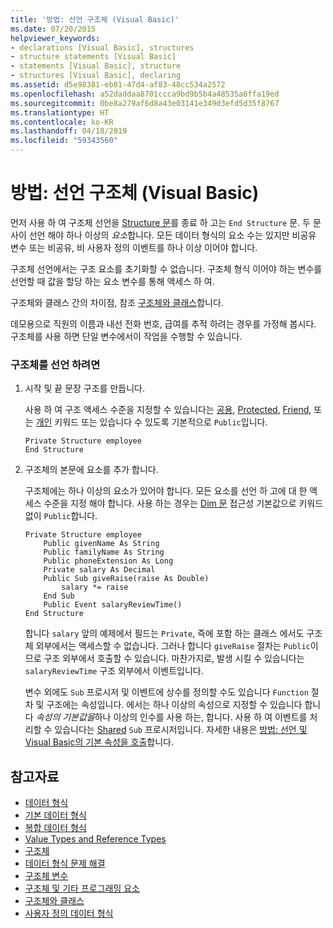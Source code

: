 ```yaml
---
title: '방법: 선언 구조체 (Visual Basic)'
ms.date: 07/20/2015
helpviewer_keywords:
- declarations [Visual Basic], structures
- structure statements [Visual Basic]
- statements [Visual Basic], structure
- structures [Visual Basic], declaring
ms.assetid: d5e98381-eb81-47d4-af83-48cc534a2572
ms.openlocfilehash: a52daddaa8701ccca9bd9b5b4a48535a6ffa19ed
ms.sourcegitcommit: 0be8a279af6d8a43e03141e349d3efd5d35f8767
ms.translationtype: HT
ms.contentlocale: ko-KR
ms.lasthandoff: 04/18/2019
ms.locfileid: "59343560"
---
```

# <a name="how-to-declare-a-structure-visual-basic"></a>방법: 선언 구조체 (Visual Basic)
먼저 사용 하 여 구조체 선언을 [Structure 문](../../../../visual-basic/language-reference/statements/structure-statement.md)를 종료 하 고는 `End Structure` 문. 두 문 사이 선언 해야 하나 이상의 *요소*합니다. 모든 데이터 형식의 요소 수는 있지만 비공유 변수 또는 비공유, 비 사용자 정의 이벤트를 하나 이상 이어야 합니다.  
  
 구조체 선언에서는 구조 요소를 초기화할 수 없습니다. 구조체 형식 이어야 하는 변수를 선언할 때 값을 할당 하는 요소 변수를 통해 액세스 하 여.  
  
 구조체와 클래스 간의 차이점, 참조 [구조체와 클래스](../../../../visual-basic/programming-guide/language-features/data-types/structures-and-classes.md)합니다.  
  
 데모용으로 직원의 이름과 내선 전화 번호, 급여를 추적 하려는 경우를 가정해 봅시다. 구조체를 사용 하면 단일 변수에서이 작업을 수행할 수 있습니다.  
  
### <a name="to-declare-a-structure"></a>구조체를 선언 하려면  
  
1. 시작 및 끝 문장 구조를 만듭니다.  
  
     사용 하 여 구조 액세스 수준을 지정할 수 있습니다는 [공용](../../../../visual-basic/language-reference/modifiers/public.md), [Protected](../../../../visual-basic/language-reference/modifiers/protected.md), [Friend](../../../../visual-basic/language-reference/modifiers/friend.md), 또는 [개인](../../../../visual-basic/language-reference/modifiers/private.md) 키워드 또는 있습니다 수 있도록 기본적으로 `Public`입니다.  
  
    ```  
    Private Structure employee  
    End Structure  
    ```  
  
2. 구조체의 본문에 요소를 추가 합니다.  
  
     구조체에는 하나 이상의 요소가 있어야 합니다. 모든 요소를 선언 하 고에 대 한 액세스 수준을 지정 해야 합니다. 사용 하는 경우는 [Dim 문](../../../../visual-basic/language-reference/statements/dim-statement.md) 접근성 기본값으로 키워드 없이 `Public`합니다.  
  
    ```  
    Private Structure employee  
        Public givenName As String  
        Public familyName As String  
        Public phoneExtension As Long  
        Private salary As Decimal  
        Public Sub giveRaise(raise As Double)  
            salary *= raise  
        End Sub  
        Public Event salaryReviewTime()  
    End Structure  
    ```  
  
     합니다 `salary` 앞의 예제에서 필드는 `Private`, 즉에 포함 하는 클래스 에서도 구조체 외부에서는 액세스할 수 없습니다. 그러나 합니다 `giveRaise` 절차는 `Public`이므로 구조 외부에서 호출할 수 있습니다. 마찬가지로, 발생 시킬 수 있습니다는 `salaryReviewTime` 구조 외부에서 이벤트입니다.  
  
     변수 외에도 `Sub` 프로시저 및 이벤트에 상수를 정의할 수도 있습니다 `Function` 절차 및 구조에는 속성입니다. 에서는 하나 이상의 속성으로 지정할 수 있습니다 합니다 *속성의 기본값을*하나 이상의 인수를 사용 하는, 합니다. 사용 하 여 이벤트를 처리할 수 있습니다는 [Shared](../../../../visual-basic/language-reference/modifiers/shared.md) `Sub` 프로시저입니다. 자세한 내용은 [방법: 선언 및 Visual Basic의 기본 속성을 호출](../../../../visual-basic/programming-guide/language-features/procedures/how-to-declare-and-call-a-default-property.md)합니다.  
  
## <a name="see-also"></a>참고자료

- [데이터 형식](../../../../visual-basic/programming-guide/language-features/data-types/index.md)
- [기본 데이터 형식](../../../../visual-basic/programming-guide/language-features/data-types/elementary-data-types.md)
- [복합 데이터 형식](../../../../visual-basic/programming-guide/language-features/data-types/composite-data-types.md)
- [Value Types and Reference Types](../../../../visual-basic/programming-guide/language-features/data-types/value-types-and-reference-types.md)
- [구조체](../../../../visual-basic/programming-guide/language-features/data-types/structures.md)
- [데이터 형식 문제 해결](../../../../visual-basic/programming-guide/language-features/data-types/troubleshooting-data-types.md)
- [구조체 변수](../../../../visual-basic/programming-guide/language-features/data-types/structure-variables.md)
- [구조체 및 기타 프로그래밍 요소](../../../../visual-basic/programming-guide/language-features/data-types/structures-and-other-programming-elements.md)
- [구조체와 클래스](../../../../visual-basic/programming-guide/language-features/data-types/structures-and-classes.md)
- [사용자 정의 데이터 형식](../../../../visual-basic/language-reference/data-types/user-defined-data-type.md)
